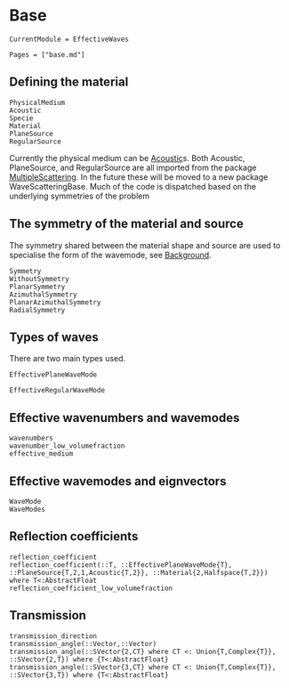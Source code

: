 # Base

```@meta
CurrentModule = EffectiveWaves
```

```@contents
Pages = ["base.md"]
```

## Defining the material

```@docs
PhysicalMedium
Acoustic
Specie
Material
PlaneSource
RegularSource
```
Currently the physical medium can be [Acoustic](https://juliawavescattering.github.io/MultipleScattering.jl/dev/library/acoustics/)s. Both Acoustic, PlaneSource, and RegularSource are all imported from the package [MultipleScattering](https://juliawavescattering.github.io/MultipleScattering.jl/dev/). In the future these will be moved to a new package WaveScatteringBase.
Much of the code is dispatched based on the underlying symmetries of the problem

## The symmetry of the material and source
The symmetry shared between the material shape and source are used to specialise the form of the wavemode, see [Background](@ref).  
```@docs
Symmetry
WithoutSymmetry
PlanarSymmetry
AzimuthalSymmetry
PlanarAzimuthalSymmetry
RadialSymmetry
```

## Types of waves

There are two main types used.

```@docs
EffectivePlaneWaveMode
```
```@docs
EffectiveRegularWaveMode
```

## Effective wavenumbers and wavemodes

```@docs
wavenumbers
wavenumber_low_volumefraction
effective_medium
```

## Effective wavemodes and eignvectors

```@docs
WaveMode
WaveModes
```

## Reflection coefficients

```@docs
reflection_coefficient
reflection_coefficient(::T, ::EffectivePlaneWaveMode{T}, ::PlaneSource{T,2,1,Acoustic{T,2}}, ::Material{2,Halfspace{T,2}}) where T<:AbstractFloat
reflection_coefficient_low_volumefraction
```

## Transmission

```@docs
transmission_direction
transmission_angle(::Vector,::Vector)
transmission_angle(::SVector{2,CT} where CT <: Union{T,Complex{T}}, ::SVector{2,T}) where {T<:AbstractFloat}
transmission_angle(::SVector{3,CT} where CT <: Union{T,Complex{T}}, ::SVector{3,T}) where {T<:AbstractFloat}
```
